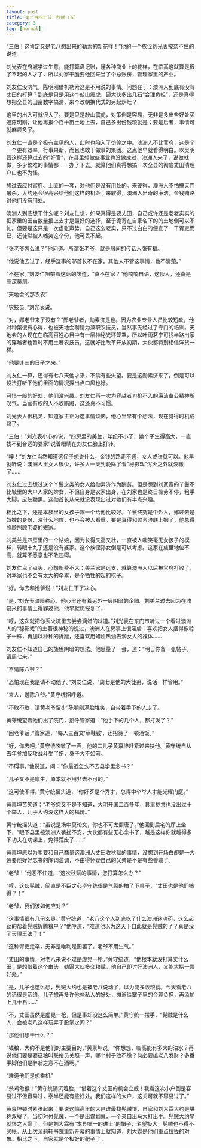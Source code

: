 ```yaml
---
layout: post
title: 第二百四十节　秋赋（五）
category: 3
tag: [normal]
---
```


“三伯！这肯定又是老八想出来的勒索的新花样！”他的一个族侄刘光表按奈不住的说道

刘光表在府城学过生意，能打算盘记账，懂各种商业上的花样，在临高这就算是很了不起的人才了，所以刘家干脆要他回来当了个总账房，管理家里的产业。

刘友仁没吭气，陈明刚借机勒索这是不用说的事情。问题在于：澳洲人到底有没有丈田的打算？到底是只是用这个敲山震虎，逼大伙多出几石“合理负担”，还是真得想把全县的田亩数字搞清，来个改朝换代式的另起炉灶？

这里的出入可就很大了。要是只是敲山震虎，对策倒是容易，无非是多出些好处买通陈明刚，让他再报个百十亩土地上去，自己多出份钱粮就是；要是后者，事情可就麻烦多了。

刘友仁一直是个极有主见的人，此时也陷入了彷徨之中。澳洲人不比官府，这是个一个更有效率，行事果断，而且也敢于做事的集团。这点他早就看得明白。以吴明晋这样还算过去的“好官”，在县里想做些事业也没做成过，澳洲人来了，说做就做，多少繁难的事情都一一办了下去。就算他们真得想搞一次全县的彻底丈田清理户口也不为怪。

想过去应付官府、土匪的一套，对他们是没有用处的。来硬得，澳洲人不怕搞灭门屠杀，大约还会很高兴给他们这样的机会；来软得，澳洲人出奇的廉洁，金钱贿赂对他们没有用处。

澳洲人到底想干什么呢？刘友仁想，如果真得是要丈田，自己或许还是老老实实的把家里的田亩数量报上去才是最好的选择，至于诡寄在自家名下的的土地倒可以不忙。但要是这只是一次虚张声势，自己这么老实，只不过白白的便宜了一干胥吏而已，还徒然被人嗤笑这个份，他可丢不起。

“张老爷怎么说？”他问道。所谓张老爷，就是居间的传话人张有福。

“他说他去过了，经手这事的邬首长不在家。其他人不管这事情，也不清楚。”

“不在家。”刘友仁咀嚼着这话的味道，“真不在家？”他喃喃自语，这伙人，还真是高深莫测。

“天地会的那农农”

“农技员。”刘光表说。

“对，郧老爷来了没有？”郧老爷者，勋素济是也。因为农业专业人员比较短缺，他对种菜很有心得，也被天地会聘请为兼职农技员，当然事先经过了专门的培训。天地会的人现在在临高百姓心目中有一层神秘光环笼罩，所以叶雨茗宁可找半路出家的穿越者也暂时不用土著农技员，这就好比改革开放初期，大伙都特别相信洋货一样。

“他要逢三的日子才来。”

刘友仁一算，还得有七八天他才来，不禁有些失望。要是这勋素济来了，倒是可以设法打听下他们里面的情况探出点口风也好。

可惜一般的好处，他们没兴趣。刘友仁再一次为穿越者刀枪不入的廉洁奉公精神所叹气。当官有权的人不收贿赂，这还真不习惯。

刘光表人很机灵，知道家主正为这事情烦恼，他心里早有个想法，现在觉得时机成熟了。

“三伯！”刘光表小心的说，“四房里的美兰，年纪不小了，她个子生得高大，一直找不到合适的婆家”说着眼睛在刘友仁脸上打转。

“噢！”刘友仁当然知道这侄子想说什么，金钱的路走不通，女人或许就可以。他早就听说：澳洲人里女人很少，许多人一天到晚除了看“秘影戏”泻火之外就没辙了……

刘友仁过去想过送个丫鬟之类的女人给勋素济作为酬劳。但是想到刘家寨的丫鬟不比城里的大户人家的婢女，不但自身是农家出身，在刘家也是终日操劳不停，粗手大脚，皮肤黝黑。这勋首长从来就没表现出过对她们有半点兴趣。

相比之下，还是本族里的女孩子嫁一个给他比较好。丫鬟终究是个外人，嫁过去是奴婢的身份，没什么地位，也不会被人看重。要是真得和勋素济联上姻了，他总得照顾照顾老婆的娘家。

刘美兰是四房里的一个姑娘，因为长得又高又壮，一直被人嗤笑毫无女孩子的模样，转眼十九了还是没有婆家。这个族侄孙女倒是可以考虑。这家在族里地位不高，就算不愿意也不敢违碍。

刘友仁点了点头，心想所费不大：美兰家是远支，就算澳洲人以后被官府打败了，对本家也不会有太大的牵累，是个牺牲的起的棋子。

“好。你去和她爹说！”刘友仁下了决心。

“是，”刘光表暗暗称心，他心里还有着另外一层阴暗的企图。刘美兰过去因为在收祭米的事情上得罪过他，他早就想报复了。

“哼，这次就把你丢火坑里去尝尝滴蜡的味道。”刘光表在东门市听过一个看过澳洲人的“秘影戏”的土著很神秘的说过，澳洲人在房事上很淫虐：喜欢把女人捆得像粽子一样，再加以种种的折磨，还喜欢用蜡烛热油去滴女人的裸体……

刘友仁不知道自己的族侄阴暗的想法。他思量了一会，道：“明日你备一张帖子，请周七来。”

“不请陈八爷？”

“恐怕现在我是请不动他了。”刘友仁说，“周七是他的大徒弟，说话一样管用。”

“来人，送陈八爷。”黄守统招呼道。

“不敢不敢，请黄老爷留步”陈明刚满脸堆笑，自带着手下的人走了。

黄守统望着他们出了院门，招呼管家道：“他手下的几个人，都打发了？”

“回老爷话，”管家道，“每人三百文‘草鞋钱’，还招待了一顿酒饭。”

“好，你去吧。”黄守统咳嗽了一声，他的二儿子黄禀坤赶紧过来扶他。黄守统自从去年参加反攻战斗受了伤，身子大不如前。

“不碍事。”他说道，问：“你最近怎么不去县学里念书？”

“儿子又不是廪生，原本就不用非去不可的。”

“这可使不得。”黄守统摇头道，“你好歹是个秀才，总得中个举人才能光耀门庭。”

黄禀坤苦笑道：“老爷您又不是不知道，大明开国二百多年，县里拢共也没出过十个举人，儿子大约没这样大的福份。”

黄守统摇头道：“虽说是场中莫论文，你也不可太颓唐了。”他回到后宅的厅上坐下，“眼下县里被澳洲人袭扰不安，大伙都有些无心念书了，越是这样你就越得多下功夫在功课上，免得荒废了……”

黄禀坤原以为爹要和自己商量这澳洲人丈田收秋赋的事情，没想到开场白却是一大通要他好好念书的陈词滥调，不由得怀疑自己的父亲是不是有些昏聩了。

“老爷！”他忍不住道，“这次秋赋的事情，您打算怎么办？”

“哼，这伙髡贼，简直是不臣之心毕守统很是气氛的拍了下桌子，“丈田也是他们搞得？！”

“老爷，我们该如何应对？”

“这事情很有几份玄奥。”黄守统道，“老八这个人到底吃了什么澳洲迷魂药，这么起劲的帮着髡贼折腾粮户？”他哼道，“难道他以为这天下自此就是髡贼的了？真是没了天理王法了！”

“这种胥吏走卒，无非是唯利是图罢了。老爷不用生气。”

“丈田的事情，对老八来说不过是虚晃一枪。”黄守统道，“他根本就没打算丈什么田，是想借着这个由头，勒逼大伙多交粮赋，他自己即讨好澳洲人，又能大捞一票好处。”

“是，儿子也这么想，髡贼大约也是被老八说动了，以为能多收粮食。今天看老八的话很是活络，儿子想再多许他些私人的好处，摊派给寨子里的合理负担，再添加上几十石……”

“不，丈田虽然是虚晃一枪，但是事却没这么简单。”黄守统一摆手，“髡贼是什么人，会被老八这样玩弄于股掌之间？”

“那他们想干什么？”

“钱粮，大约不是他们的主要目的，”黄禀坤说，“你想想，临高能有多大的油水？再说他们要是要征粮叫联络员关照一声，哪个村子敢不缴？何必要挑老八发财？多番手脚他们是醉翁之意不在酒啊。”

“难道他们是想乘机”

“杀鸡儆猴！”黄守统阴沉着脸，“借着这个丈田的机会立威！我看这次小户倒是容易过不但容易过，泰半还能有些好处。我们这样的大户，这关可就不容易过了。”

黄禀坤顿时紧张起来：要说这临高里的大户谁最找髡贼恨，自家和刘大霖大约是堪称双璧了。当初对付髡贼，一个是出谋划策，一个亲自出马大打出手。髡贼大约早就恨之入骨了。但是刘大霖有“本县唯一的进士”的帽子，名望极大，髡贼也不得不买帐。从上次茉莉轩书院重新开幕的事情上就知道，刘大霖是他们重点拉拢的对象。相比之下，自家就是个极好的靶子了。